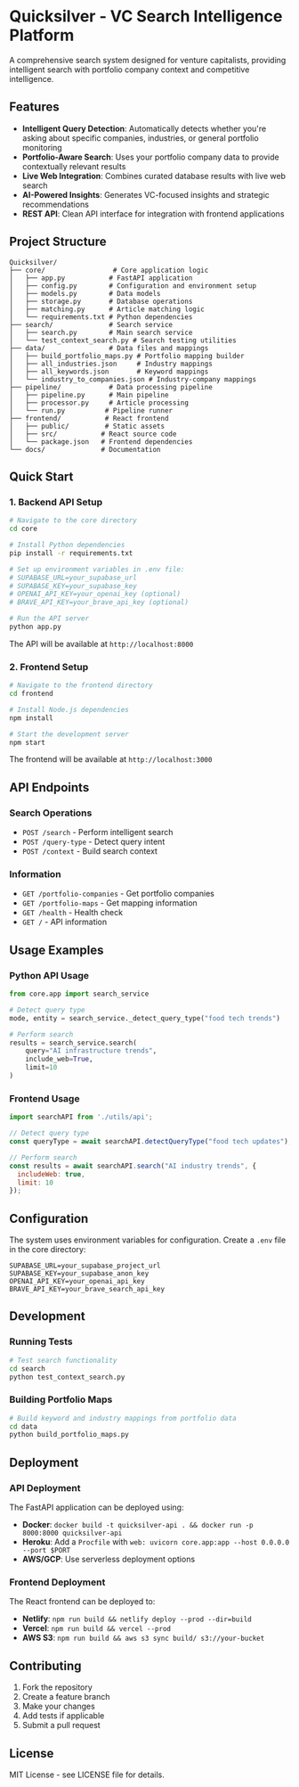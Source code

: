 # Quicksilver - VC Search Intelligence Platform

A comprehensive search system designed for venture capitalists, providing intelligent search with portfolio company context and competitive intelligence.

## Features

- **Intelligent Query Detection**: Automatically detects whether you're asking about specific companies, industries, or general portfolio monitoring
- **Portfolio-Aware Search**: Uses your portfolio company data to provide contextually relevant results
- **Live Web Integration**: Combines curated database results with live web search
- **AI-Powered Insights**: Generates VC-focused insights and strategic recommendations
- **REST API**: Clean API interface for integration with frontend applications

## Project Structure

```
Quicksilver/
├── core/                 # Core application logic
│   ├── app.py           # FastAPI application
│   ├── config.py        # Configuration and environment setup
│   ├── models.py        # Data models
│   ├── storage.py       # Database operations
│   ├── matching.py      # Article matching logic
│   └── requirements.txt # Python dependencies
├── search/              # Search service
│   ├── search.py        # Main search service
│   └── test_context_search.py # Search testing utilities
├── data/                # Data files and mappings
│   ├── build_portfolio_maps.py # Portfolio mapping builder
│   ├── all_industries.json     # Industry mappings
│   ├── all_keywords.json       # Keyword mappings
│   └── industry_to_companies.json # Industry-company mappings
├── pipeline/            # Data processing pipeline
│   ├── pipeline.py      # Main pipeline
│   ├── processor.py     # Article processing
│   └── run.py          # Pipeline runner
├── frontend/           # React frontend
│   ├── public/         # Static assets
│   ├── src/           # React source code
│   └── package.json   # Frontend dependencies
└── docs/              # Documentation
```

## Quick Start

### 1. Backend API Setup

```bash
# Navigate to the core directory
cd core

# Install Python dependencies
pip install -r requirements.txt

# Set up environment variables in .env file:
# SUPABASE_URL=your_supabase_url
# SUPABASE_KEY=your_supabase_key
# OPENAI_API_KEY=your_openai_key (optional)
# BRAVE_API_KEY=your_brave_api_key (optional)

# Run the API server
python app.py
```

The API will be available at `http://localhost:8000`

### 2. Frontend Setup

```bash
# Navigate to the frontend directory
cd frontend

# Install Node.js dependencies
npm install

# Start the development server
npm start
```

The frontend will be available at `http://localhost:3000`

## API Endpoints

### Search Operations
- `POST /search` - Perform intelligent search
- `POST /query-type` - Detect query intent
- `POST /context` - Build search context

### Information
- `GET /portfolio-companies` - Get portfolio companies
- `GET /portfolio-maps` - Get mapping information
- `GET /health` - Health check
- `GET /` - API information

## Usage Examples

### Python API Usage

```python
from core.app import search_service

# Detect query type
mode, entity = search_service._detect_query_type("food tech trends")

# Perform search
results = search_service.search(
    query="AI infrastructure trends",
    include_web=True,
    limit=10
)
```

### Frontend Usage

```javascript
import searchAPI from './utils/api';

// Detect query type
const queryType = await searchAPI.detectQueryType("food tech updates");

// Perform search
const results = await searchAPI.search("AI industry trends", {
  includeWeb: true,
  limit: 10
});
```

## Configuration

The system uses environment variables for configuration. Create a `.env` file in the core directory:

```env
SUPABASE_URL=your_supabase_project_url
SUPABASE_KEY=your_supabase_anon_key
OPENAI_API_KEY=your_openai_api_key
BRAVE_API_KEY=your_brave_search_api_key
```

## Development

### Running Tests

```bash
# Test search functionality
cd search
python test_context_search.py
```

### Building Portfolio Maps

```bash
# Build keyword and industry mappings from portfolio data
cd data
python build_portfolio_maps.py
```

## Deployment

### API Deployment

The FastAPI application can be deployed using:
- **Docker**: `docker build -t quicksilver-api . && docker run -p 8000:8000 quicksilver-api`
- **Heroku**: Add a `Procfile` with `web: uvicorn core.app:app --host 0.0.0.0 --port $PORT`
- **AWS/GCP**: Use serverless deployment options

### Frontend Deployment

The React frontend can be deployed to:
- **Netlify**: `npm run build && netlify deploy --prod --dir=build`
- **Vercel**: `npm run build && vercel --prod`
- **AWS S3**: `npm run build && aws s3 sync build/ s3://your-bucket`

## Contributing

1. Fork the repository
2. Create a feature branch
3. Make your changes
4. Add tests if applicable
5. Submit a pull request

## License

MIT License - see LICENSE file for details.

